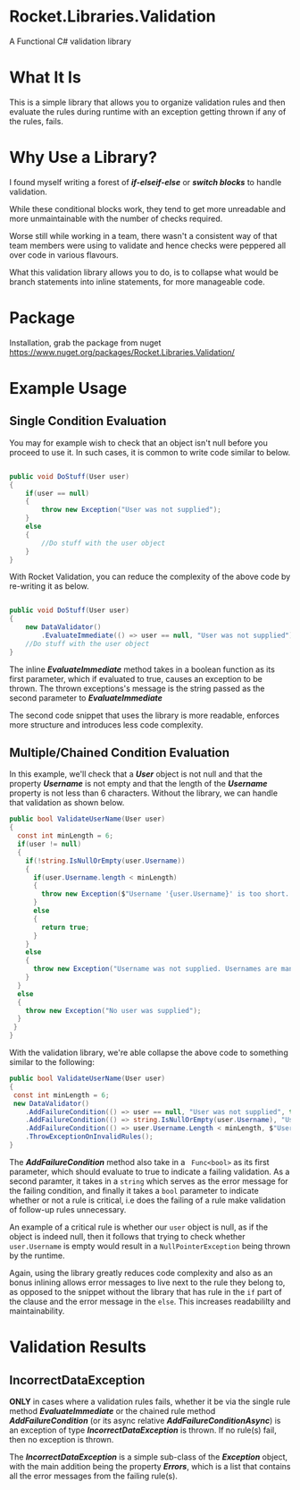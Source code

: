 # Rocket.Libraries.Validation
A Functional C# validation library

# What It Is
This is a simple library that allows you to organize validation rules and then evaluate the rules during runtime with an exception getting thrown if any of the rules, fails.

# Why Use a Library?

I found myself writing a forest of __*if-elseif-else*__ or __*switch blocks*__ to handle validation.

While these conditional blocks work, they tend to get more unreadable and more unmaintainable with the number of checks required.

Worse still while working in a team, there wasn't a consistent way of that team members were using to validate and hence checks were peppered all over code in various flavours. 

What this validation library allows you to do, is to collapse what would be branch statements into inline statements, for more manageable code.

# Package
Installation, grab the package from nuget https://www.nuget.org/packages/Rocket.Libraries.Validation/

# Example Usage

## Single Condition Evaluation
You may for example wish to check that an object isn't null before you proceed to use it. In such cases, it is common to write code similar to below.

```cs

public void DoStuff(User user)
{
    if(user == null)
    {
        throw new Exception("User was not supplied");
    }
    else
    {
        //Do stuff with the user object
    }
}
```

With Rocket Validation, you can reduce the complexity of the above code by re-writing it as below.

```cs

public void DoStuff(User user)
{
    new DataValidator()
        .EvaluateImmediate(() => user == null, "User was not supplied");
    //Do stuff with the user object
}
```

The inline __*EvaluateImmediate*__ method takes in a boolean function as its first parameter, which if evaluated to true, causes an exception to be thrown. The thrown exceptions's message is the string passed as the second parameter to __*EvaluateImmediate*__

The second code snippet that uses the library is more readable, enforces more structure and introduces less code complexity.

## Multiple/Chained Condition Evaluation
In this example, we'll check that a __*User*__ object is not null and that the property __*Username*__ is not empty and that the length of the *__Username__* property is not less than 6 characters. Without the library, we can handle that validation as shown below.
```cs
public bool ValidateUserName(User user)
{
  const int minLength = 6;
  if(user != null)
  {
    if(!string.IsNullOrEmpty(user.Username))
    {
      if(user.Username.length < minLength)
      {
        throw new Exception($"Username '{user.Username}' is too short. At least {minLength} characters are required");
      }
      else
      {
        return true;
      }
    }
    else
    {
      throw new Exception("Username was not supplied. Usernames are mandatory");
    }
  }
  else
  {
    throw new Exception("No user was supplied");
  }
 }
}
```

With the validation library, we're able collapse the above code to something similar to the following:

```cs
public bool ValidateUserName(User user)
{
 const int minLength = 6;
 new DataValidator()
    .AddFailureCondition(() => user == null, "User was not supplied", true)
    .AddFailureCondition(() => string.IsNullOrEmpty(user.Username), "Username was not supplied. Usernames are mandatory", false)
    .AddFailureCondition(() => user.Username.Length < minLength, $"Username '{user.Username}' is too short. At least {minLength} characters are required", false)
    .ThrowExceptionOnInvalidRules();
}
```

The *__AddFailureCondition__* method also take in a ``` Func<bool>``` as its first parameter, which should evaluate to true to indicate a failing validation. As a second paramter, it takes in a ``` string ``` which serves as the error message for the failing condition, and finally it takes a ``` bool ``` parameter to indicate whether or not a rule is critical, i.e does the failing of a rule make validation of follow-up rules unnecessary.

An example of a critical rule is whether our ``` user ``` object is null, as if the object is indeed null, then it follows that trying to check whether ``` user.Username ``` is empty would result in a ``` NullPointerException ``` being thrown by the runtime.

Again, using the library greatly reduces code complexity and also as an bonus inlining allows error messages to live next to the rule they belong to, as opposed to the snippet without the library that has rule in the ``` if ``` part of the clause and the error message in the ``` else ```. This increases readabililty and maintainability.


# Validation Results
## IncorrectDataException 
__ONLY__ in cases where a validation rules fails, whether it be via the single rule method __*EvaluateImmediate*__ or the chained rule method __*AddFailureCondition*__ (or its async relative __*AddFailureConditionAsync*__) is an exception of type *__IncorrectDataException__* is thrown. If no rule(s) fail, then no exception is thrown.

The *__IncorrectDataException__* is a simple sub-class of the *__Exception__* object, with the main addition being the property *__Errors__*, which is a list that contains all the error messages from the failing rule(s).



  
